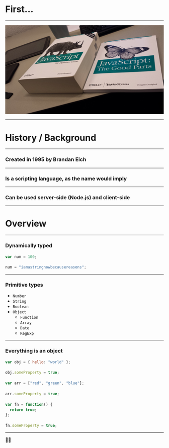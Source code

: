 # First...

---

![The good parts](./images/the-good-parts.jpeg)

---

# History / Background

---

### Created in 1995 by Brandan Eich

---

### Is a scripting language, as the name would imply

---

### Can be used server-side (Node.js) and client-side

---

# Overview

---

### Dynamically typed

```js
var num = 100;

num = "iamastringnowbecausereasons";
```

---

### Primitive types

* `Number`
* `String`
* `Boolean`
* `Object`
  * `Function`
  * `Array`
  * `Date`
  * `RegExp`

---

### Everything is an object

```javascript
var obj = { hello: "world" };

obj.someProperty = true;

var arr = ["red", "green", "blue"];

arr.someProperty = true;

var fn = function() {
  return true;
};

fn.someProperty = true;
```

---

<span class="emoji">🤷‍♂️</span>
